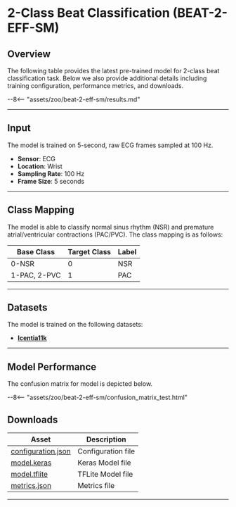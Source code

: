 # 2-Class Beat Classification (BEAT-2-EFF-SM)

## <span class="sk-h2-span">Overview</span>

The following table provides the latest pre-trained model for 2-class beat classification task. Below we also provide additional details including training configuration, performance metrics, and downloads.

--8<-- "assets/zoo/beat-2-eff-sm/results.md"

---

## <span class="sk-h2-span">Input</span>

The model is trained on 5-second, raw ECG frames sampled at 100 Hz.

- **Sensor**: ECG
- **Location**: Wrist
- **Sampling Rate**: 100 Hz
- **Frame Size**: 5 seconds

---

## <span class="sk-h2-span">Class Mapping</span>

The model is able to classify normal sinus rhythm (NSR) and premature atrial/ventricular contractions (PAC/PVC).
The class mapping is as follows:

| Base Class    | Target Class | Label     |
| ------------- | ------------ | --------- |
| 0-NSR         | 0            | NSR       |
| 1-PAC, 2-PVC  | 1            | PAC|PVC   |

---

## <span class="sk-h2-span">Datasets</span>

The model is trained on the following datasets:

- **[Icentia11k](../datasets/icentia11k.md)**

---

## <span class="sk-h2-span">Model Performance</span>

The confusion matrix for model is depicted below.

<div class="sk-plotly-graph-div">
--8<-- "assets/zoo/beat-2-eff-sm/confusion_matrix_test.html"
</div>


## <span class="sk-h2-span">Downloads</span>

| Asset                                                                | Description                   |
| -------------------------------------------------------------------- | ----------------------------- |
| [configuration.json](https://ambiqai-model-zoo.s3.us-west-2.amazonaws.com/heartkit/beat/beat-2-eff-sm/latest/configuration.json)   | Configuration file            |
| [model.keras](https://ambiqai-model-zoo.s3.us-west-2.amazonaws.com/heartkit/beat/beat-2-eff-sm/latest/model.keras)            | Keras Model file              |
| [model.tflite](https://ambiqai-model-zoo.s3.us-west-2.amazonaws.com/heartkit/beat/beat-2-eff-sm/latest/model.tflite)       | TFLite Model file             |
| [metrics.json](https://ambiqai-model-zoo.s3.us-west-2.amazonaws.com/heartkit/beat/beat-2-eff-sm/latest/metrics.json)       | Metrics file                  |

---
